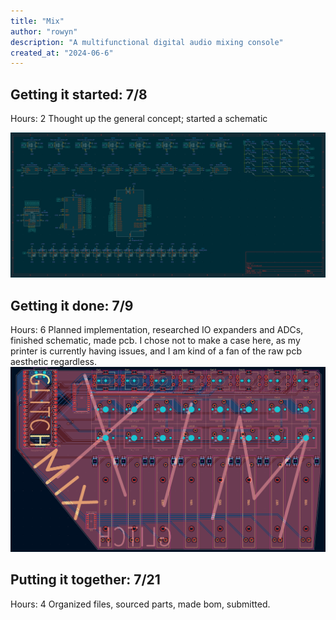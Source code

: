 ```yaml
---
title: "Mix"
author: "rowyn"
description: "A multifunctional digital audio mixing console"
created_at: "2024-06-6"
---
```


## Getting it started: 7/8
Hours: 2
Thought up the general concept; started a schematic

![](/images/sch.png)

## Getting it done: 7/9
Hours: 6
Planned implementation, researched IO expanders and ADCs, finished schematic, made pcb. I chose not to make a case here, as my printer is currently having issues, and I am kind of a fan of the raw pcb aesthetic regardless.
![](/images/pcb.png)

## Putting it together: 7/21
Hours: 4
Organized files, sourced parts, made bom, submitted.
